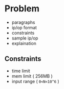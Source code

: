 # Problem

- paragraphs
- ip/op format
- constraints
- sample ip/op
- explaination

## Constraints

- time limit
- mem limit ( 256MB )
- input range ( `0<N<10^6` )
